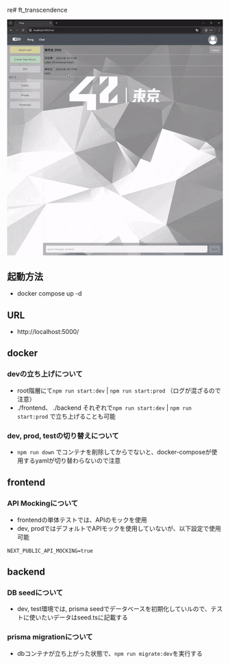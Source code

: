 re# ft_transcendence

![demo](https://github.com/kyamagis/ft_transcendence/blob/master/Pong.gif)

## 起動方法
- docker compose up -d

## URL
- http://localhost:5000/

## docker
### devの立ち上げについて
- root階層にて`npm run start:dev` | `npm run start:prod` （ログが混ざるので注意）
- ./frontend、 ./backend それぞれで`npm run start:dev` | `npm run start:prod` で立ち上げることも可能

### dev, prod, testの切り替えについて
- `npm run down` でコンテナを削除してからでないと、docker-composeが使用するyamlが切り替わらないので注意

## frontend
### API Mockingについて
- frontendの単体テストでは、APIのモックを使用
- dev, prodではデフォルトでAPIモックを使用していないが、以下設定で使用可能
```.env
NEXT_PUBLIC_API_MOCKING=true
```

## backend
### DB seedについて
- dev, test環境では, prisma seedでデータベースを初期化していルので、テストに使いたいデータはseed.tsに記載する
### prisma migrationについて
- dbコンテナが立ち上がった状態で、`npm run migrate:dev`を実行する
